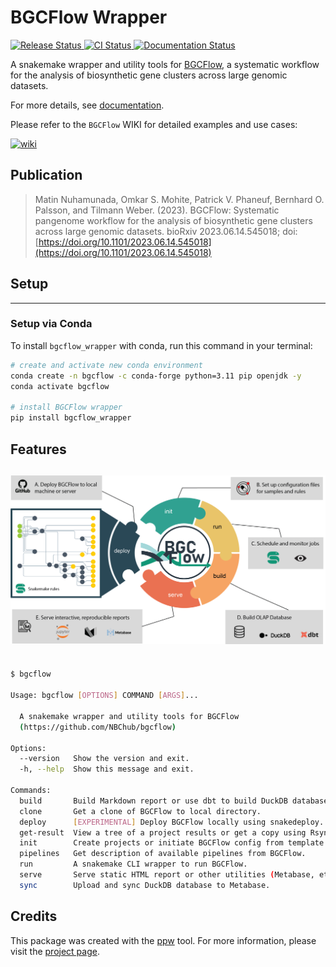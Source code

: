 # BGCFlow Wrapper


<p align="left">
<a href="https://pypi.python.org/pypi/bgcflow_wrapper">
    <img src="https://img.shields.io/pypi/v/bgcflow_wrapper.svg"
        alt = "Release Status">
</a>

<a href="https://github.com/NBChub/bgcflow_wrapper/actions">
    <img src="https://github.com/NBChub/bgcflow_wrapper/actions/workflows/dev.yml/badge.svg?" alt="CI Status">
</a>

<a href="https://NBChub.github.io/bgcflow_wrapper/">
    <img src="https://img.shields.io/website/https/NBChub.github.io/bgcflow_wrapper/index.html.svg?label=docs&down_message=unavailable&up_message=available" alt="Documentation Status">
</a>

</p>


A snakemake wrapper and utility tools for [BGCFlow](https://github.com/NBChub/bgcflow), a systematic workflow for the analysis of biosynthetic gene clusters across large genomic datasets.

For more details, see [documentation](https://NBChub.github.io/bgcflow_wrapper/).

Please refer to the `BGCFlow` WIKI for detailed examples and use cases:

[![wiki](https://img.shields.io/badge/wiki-documentation-forestgreen)](https://github.com/NBChub/bgcflow/wiki)

## Publication
> Matin Nuhamunada, Omkar S. Mohite, Patrick V. Phaneuf, Bernhard O. Palsson, and Tilmann Weber. (2023). BGCFlow: Systematic pangenome workflow for the analysis of biosynthetic gene clusters across large genomic datasets. bioRxiv 2023.06.14.545018; doi: [https://doi.org/10.1101/2023.06.14.545018](https://doi.org/10.1101/2023.06.14.545018)

## Setup
--------
### Setup via Conda
To install `bgcflow_wrapper` with conda, run this command in your
terminal:

```bash
# create and activate new conda environment
conda create -n bgcflow -c conda-forge python=3.11 pip openjdk -y
conda activate bgcflow

# install BGCFlow wrapper
pip install bgcflow_wrapper
```

## Features
![function](https://raw.githubusercontent.com/NBChub/bgcflow_wrapper/main/docs/assets/Figure_01.png)
--------
```bash

$ bgcflow

Usage: bgcflow [OPTIONS] COMMAND [ARGS]...

  A snakemake wrapper and utility tools for BGCFlow
  (https://github.com/NBChub/bgcflow)

Options:
  --version   Show the version and exit.
  -h, --help  Show this message and exit.

Commands:
  build       Build Markdown report or use dbt to build DuckDB database.
  clone       Get a clone of BGCFlow to local directory.
  deploy      [EXPERIMENTAL] Deploy BGCFlow locally using snakedeploy.
  get-result  View a tree of a project results or get a copy using Rsync.
  init        Create projects or initiate BGCFlow config from template.
  pipelines   Get description of available pipelines from BGCFlow.
  run         A snakemake CLI wrapper to run BGCFlow.
  serve       Serve static HTML report or other utilities (Metabase, etc.).
  sync        Upload and sync DuckDB database to Metabase.
```

## Credits

This package was created with the [ppw](https://zillionare.github.io/python-project-wizard) tool. For more information, please visit the [project page](https://zillionare.github.io/python-project-wizard/).
